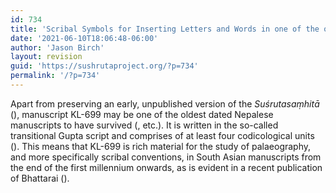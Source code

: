 ```yaml
---
id: 734
title: 'Scribal Symbols for Inserting Letters and Words in one of the oldest dated Nepalese Manuscripts (KL-699)'
date: '2021-06-10T18:06:48-06:00'
author: 'Jason Birch'
layout: revision
guid: 'https://sushrutaproject.org/?p=734'
permalink: '/?p=734'
---
```


Apart from preserving an early, unpublished version of the *Suśrutasaṃhitā* (<span class="zp-InText-zp-ID--2579494-D7GDKVXW--wp734 zp-InText-Citation loading" rel="{ 'pages': 'np', 'items': '{2579494:D7GDKVXW}', 'format': '(%a%, %d%, %p%)', 'brackets': '', 'etal': '', 'separator': '', 'and': '' }"></span>), manuscript KL-699 may be one of the oldest dated Nepalese manuscripts to have survived (<span class="zp-InText-zp-ID--2579494-S6W7GZJA-_-2579494-SKCEXQ47--wp734 zp-InText-Citation loading" rel="{ 'pages': 'np', 'items': '{2579494:S6W7GZJA},{2579494:SKCEXQ47}', 'format': '(%a%, %d%, %p%)', 'brackets': '', 'etal': '', 'separator': '', 'and': '' }"></span>, etc.). It is written in the so-called transitional Gupta script and comprises of at least four codicological units (<span class="zp-InText-zp-ID--2579494-5BHQQJJZ--wp734 zp-InText-Citation loading" rel="{ 'pages': '11', 'items': '{2579494:5BHQQJJZ}', 'format': '(%a%, %d%, %p%)', 'brackets': '', 'etal': '', 'separator': '', 'and': '' }"></span>). This means that KL-699 is rich material for the study of palaeography, and more specifically scribal conventions, in South Asian manuscripts from the end of the first millennium onwards, as is evident in a recent publication of Bhattarai (<span class="zp-InText-zp-ID--2579494-W2G23CR2--wp734 zp-InText-Citation loading" rel="{ 'pages': 'np', 'items': '{2579494:W2G23CR2}', 'format': '(%a%, %d%, %p%)', 'brackets': '', 'etal': '', 'separator': '', 'and': '' }"></span>).